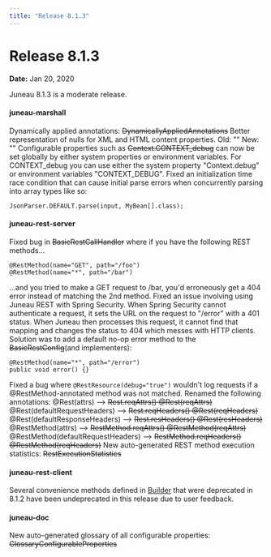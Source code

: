 ```yaml
---
title: "Release 8.1.3"
---
```


# Release 8.1.3

**Date:** Jan 20, 2020

Juneau 8.1.3 is a moderate release.

#### juneau-marshall

Dynamically applied annotations: ~~DynamicallyAppliedAnnotations~~
Better representation of nulls for XML and HTML content properties.
Old:  ""
New:  ""
Configurable properties such as ~~Context.CONTEXT_debug~~ can now be set globally by either
system properties or environment variables.
For CONTEXT_debug you can use either the system
property "Context.debug" or environment variables "CONTEXT_DEBUG".
Fixed an initialization time race condition that can cause initial parse errors when concurrently parsing into
array types like so: 

```text
JsonParser.DEFAULT.parse(input, MyBean[].class);
```

#### juneau-rest-server

Fixed bug in ~~BasicRestCallHandler~~ where if you have the following REST methods...

```text
@RestMethod(name="GET", path="/foo")
@RestMethod(name="*", path="/bar")
```

...and you tried to make a GET request to /bar, you'd erroneously get a 404 error instead of matching the 2nd method.
Fixed an issue involving using Juneau REST with Spring Security.
When Spring Security cannot authenticate a
request, it sets the URL on the request to "/error" with a 401 status.
When Juneau then processes
this request, it cannot find that mapping and changes the status to 404 which messes with HTTP clients.
Solution was to add a default no-op error method to the ~~BasicRestConfig~~(and implementers):

```text
@RestMethod(name="*", path="/error")
public void error() {}
```

Fixed a bug where `@RestResource(debug="true")` wouldn't log requests if a 
@RestMethod-annotated method was not matched.
Renamed the following annotations:
@Rest(attrs) --> ~~Rest.reqAttrs() @Rest(reqAttrs)~~
@Rest(defaultRequestHeaders) --> ~~Rest.reqHeaders() @Rest(reqHeaders)~~
@Rest(defaultResponseHeaders) --> ~~Rest.resHeaders() @Rest(resHeaders)~~
@RestMethod(attrs) --> ~~RestMethod.reqAttrs() @RestMethod(reqAttrs)~~
@RestMethod(defaultRequestHeaders) --> ~~RestMethod.reqHeaders() @RestMethod(reqHeaders)~~
New auto-generated REST method execution statistics: ~~RestExecutionStatistics~~

#### juneau-rest-client

Several convenience methods defined in [Builder]({{API_DOCS}}/org/apache/juneau/rest/client/RestClient/Builder.html)
that were deprecated in 8.1.2 have been
undeprecated in this release due to user feedback.

#### juneau-doc

New auto-generated glossary of all configurable properties: ~~GlossaryConfigurableProperties~~
